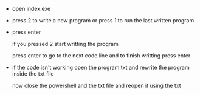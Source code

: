 + open index.exe
+ press 2 to write a new program or press 1 to run the last written program
+ press enter

  if you pressed 2 start writting the program

  press enter to go to the next code line and to finish writting press enter
+ if the code isn't working open the program.txt and rewrite the program inside the txt file

  now close the powershell and the txt file and reopen it using the txt
